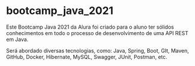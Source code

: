 # bootcamp_java_2021

Este Bootcamp Java 2021 da Alura foi criado para o aluno ter sólidos conhecimentos em todo o processo de desenvolvimento de uma API REST em Java.

Será abordado diversas tecnologias, como:
Java, Spring, Boot, GIt, Maven, GitHub, Docker, Hibernate, MySQL, Swagger, JUnit, Postman, etc.
 
